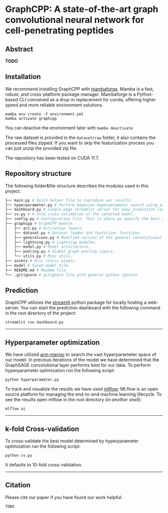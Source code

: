 # GraphCPP: A state-of-the-art graph convolutional neural network for cell-penetrating peptides

## Abstract
**TODO**

## Installation
We recommend installing GraphCPP with [mambaforge](https://mamba.readthedocs.io/en/latest/installation.html). Mamba is a fast, robust, and cross-platform package manager. Mambaforge is a Python-based CLI conceived as a drop-in replacement for conda, offering higher speed and more reliable environment solutions.

```
mamba env create -f environment.yml
mamba activate graphcpp
```
You can deactive the environment later with `mamba deactivate`

The raw dataset is provided in the `dataset/raw` folder, it also contains the processed files zipped. If you want to skip the featurization process you can just unzip the provided zip file.

The repository has been tested on CUDA 11.7.

## Repository structure
The following folder&file structure describes the modules used in this project.

```bash
├── main.py # Quick helper file to reproduce our results.
├── hyperparameter.py # Perform bayesian hyperparameter search using arm-mango.
├── dashboard.py # Single-page streamlit server for easy prediction locally.
├── cv.py # k-fold cross validation of the selected model.
├── config.py # Configuration file. This is where we specify the best architecture.
├── graphcpp # GraphCPP module.
│   ├── act.py # Activation layers.
│   ├── dataset.py # Dataset loader and featurizer functions.
│   ├── generalconv.py # Modified version of the general convolutional layers from Design Space for Graph Neural Networks https://arxiv.org/abs/2011.08843.
│   ├── lightning.py # Lightning modules.
│   ├── model.py # Model architecture.
│   ├── pooling.py # Global graph pooling layers.
│   └── utils.py # Misc utils.
├── assets # Misc static assets.
├── model # Saved model file.
├── README.md # Readme file.
└── .gitignore # gitignore file with general python ignores.
```

## Prediction
GraphCPP utilizies the [streamlit](https://streamlit.io/) python package for locally hosting a web-server. You can start the prediction dashboard with the following command in the root directory of the project:
```
streamlit run dashboard.py
```
---

## Hyperparameter optimization
We have utilized [arm-mango](https://github.com/ARM-software/mango) to search the vast hyperparameter space of our model. In previous iterations of the model we have determined that the GraphSAGE convolutional layer performs best for our data. To perform hyperparameter optimization run the following script:
```
python hyperparameter.py
```

To track and visualize the results we have used [mlflow](https://mlflow.org/docs/latest/index.html); MLflow is an open source platform for managing the end-to-end machine learning lifecycle. To see the results open mlflow in the root directory (*in another shell*):
```
mlflow ui
```
---

## k-fold Cross-validation
To cross-validate the best model determined by hyperparameter optimization run the following script:
```
python cv.py
```
It defaults to 10-fold cross-validation.

---

## Citation
Please cite our paper if you have found our work helpful:
```
TODO
```